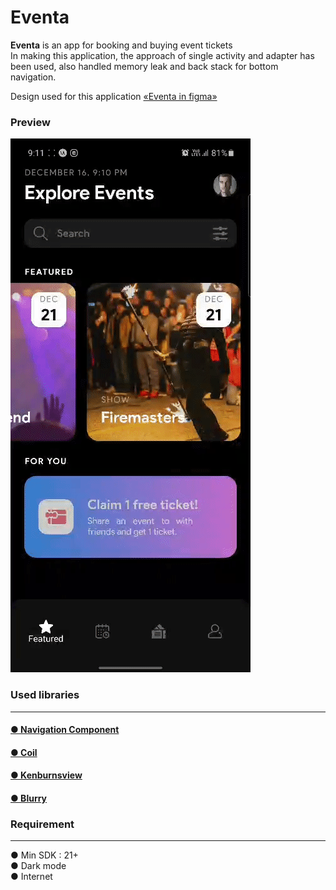 # Eventa

**Eventa** is an app for booking and buying event tickets
<br>In making this application, the approach of single activity and adapter has been used, also handled memory leak and back stack for bottom navigation.
<p>
Design used for this application
<a href="https://www.figma.com/proto/GqfPxvNUfsOvPQ5eKTIrae/Eventa?node-id=0%3A1&scaling=scale-down">«Eventa in figma»</a>
</p>

### Preview
<img src="https://github.com/ghasem-79/Eventa/blob/main/gif/Eventa%20Preview.gif" alt="eventa"/>

### Used libraries
<hr>

<h4><a href="https://github.com/android/architecture-components-samples/tree/master/NavigationBasicSample">&#9679; Navigation Component</a></h4>
<h4><a href="https://github.com/coil-kt/coil">&#9679; Coil</a></h4>
<h4><a href="https://github.com/flavioarfaria/KenBurnsView">&#9679; Kenburnsview</a></h4>
<h4><a href="https://github.com/wasabeef/Blurry">&#9679; Blurry</a></h4>

### Requirement
<hr>

&#9679; Min SDK : 21+ 
<br>&#9679; Dark mode
<br>&#9679; Internet